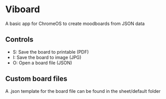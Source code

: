 # Viboard
A basic app for ChromeOS to create moodboards from JSON data

## Controls
- S: Save the board to printable (PDF)
- I: Save the board to image (JPG)
- O: Open a board file (JSON)

## Custom board files
A .json template for the board file can be found in the sheet/default folder
